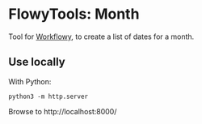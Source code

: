 FlowyTools: Month
=================

Tool for [Workflowy](https://workflowy.com/), to create a list of dates for a month.

Use locally
-----------

With Python: 

```
python3 -m http.server
```

Browse to http://localhost:8000/
